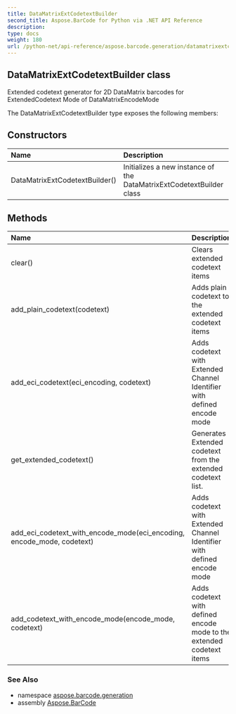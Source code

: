 ```yaml
---
title: DataMatrixExtCodetextBuilder
second_title: Aspose.BarCode for Python via .NET API Reference
description: 
type: docs
weight: 180
url: /python-net/api-reference/aspose.barcode.generation/datamatrixextcodetextbuilder/
---
```


## DataMatrixExtCodetextBuilder class

Extended codetext generator for 2D DataMatrix barcodes for ExtendedCodetext Mode of DataMatrixEncodeMode

The DataMatrixExtCodetextBuilder type exposes the following members:
## Constructors
| Name | Description |
| :- | :- |
|DataMatrixExtCodetextBuilder()|Initializes a new instance of the DataMatrixExtCodetextBuilder class|
## Methods
| Name | Description |
| :- | :- |
|clear()|Clears extended codetext items|
|add_plain_codetext(codetext)|Adds plain codetext to the extended codetext items|
|add_eci_codetext(eci_encoding, codetext)|Adds codetext with Extended Channel Identifier with defined encode mode|
|get_extended_codetext()|Generates Extended codetext from the extended codetext list.|
|add_eci_codetext_with_encode_mode(eci_encoding, encode_mode, codetext)|Adds codetext with Extended Channel Identifier with defined encode mode|
|add_codetext_with_encode_mode(encode_mode, codetext)|Adds codetext with defined encode mode to the extended codetext items|

### See Also

* namespace [aspose.barcode.generation](/barcode/python-net/api-reference/aspose.barcode.generation/)
* assembly [Aspose.BarCode](/barcode/python-net/api-reference/)

